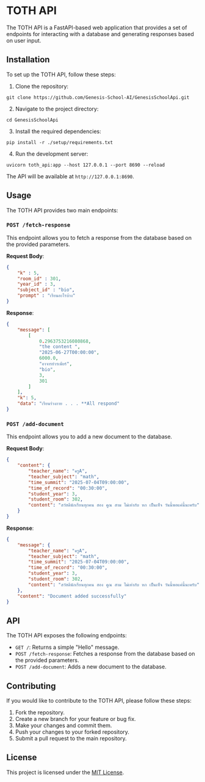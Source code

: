﻿# TOTH API

The TOTH API is a FastAPI-based web application that provides a set of endpoints for interacting with a database and generating responses based on user input.

## Installation

To set up the TOTH API, follow these steps:

1. Clone the repository:
```
git clone https://github.com/Genesis-School-AI/GenesisSchoolApi.git
```

2. Navigate to the project directory:
```
cd GenesisSchoolApi
```

3. Install the required dependencies:
```
pip install -r ./setup/requirements.txt
```

4. Run the development server:
```
uvicorn toth_api:app --host 127.0.0.1 --port 8690 --reload
```

The API will be available at `http://127.0.0.1:8690`.

## Usage

The TOTH API provides two main endpoints:

### `POST /fetch-response`

This endpoint allows you to fetch a response from the database based on the provided parameters.

**Request Body**:
```json
{
    "k" : 5,
    "room_id" : 301,
    "year_id" : 3,
    "subject_id" : "bio",
    "prompt" : "เรียนอะไรบ้าง"
}
```

**Response**:
```json
{
    "message": [
        [
            0.2963753216080868,
            "the content ",
            "2025-06-27T00:00:00",
            6000.0,
            "อาจารย์วรเพียร์",
            "bio",
            3,
            301
        ]
    ],
    "k": 5,
    "data": "เรียนร่างกาย . . . **All respond"
}
```

### `POST /add-document`

This endpoint allows you to add a new document to the database.

**Request Body**:
```json
{
    "content": {
        "teacher_name": "ครูA",
        "teacher_subject": "math",
        "time_summit": "2025-07-04T09:00:00",   
        "time_of_record": "00:30:00",
        "student_year": 3,
        "student_room": 302,
        "content": "สวัสดีนักเรียนทุกคน สอง คูณ สาม ไม่เท่ากับ หก เป็นเท็จ วันนี้พอแค่นี้นะครับ"
    }
}
```

**Response**:
```json
{
    "message": {
        "teacher_name": "ครูA",
        "teacher_subject": "math",
        "time_summit": "2025-07-04T09:00:00",
        "time_of_record": "00:30:00",
        "student_year": 3,
        "student_room": 302,
        "content": "สวัสดีนักเรียนทุกคน สอง คูณ สาม ไม่เท่ากับ หก เป็นเท็จ วันนี้พอแค่นี้นะครับ"
    },
    "content": "Document added successfully"
}
```

## API

The TOTH API exposes the following endpoints:

- `GET /`: Returns a simple "Hello" message.
- `POST /fetch-response`: Fetches a response from the database based on the provided parameters.
- `POST /add-document`: Adds a new document to the database.

## Contributing

If you would like to contribute to the TOTH API, please follow these steps:

1. Fork the repository.
2. Create a new branch for your feature or bug fix.
3. Make your changes and commit them.
4. Push your changes to your forked repository.
5. Submit a pull request to the main repository.

## License

This project is licensed under the [MIT License](LICENSE).
